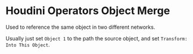 # Houdini Operators Object Merge

Used to reference the same object in two different networks.

Usually just set `Object 1` to the path the source object, and set `Transform: Into This Object`.

